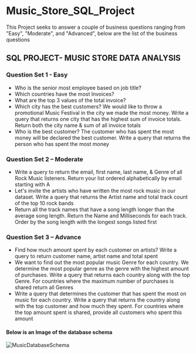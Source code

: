 # Music_Store_SQL_Project
This Project seeks to answer a couple of business questions ranging from "Easy", "Moderate", and "Advanced", below are the list of the business questions

## SQL PROJECT- MUSIC STORE DATA ANALYSIS
### Question Set 1 - Easy
* Who is the senior most employee based on job title?
* Which countries have the most Invoices?
* What are the top 3 values of the total invoice?
* Which city has the best customers? We would like to throw a promotional Music Festival in the city we made the most money. Write a query that returns one city that has the highest sum of invoice totals. Return both the city name & sum of all invoice totals
* Who is the best customer? The customer who has spent the most money will be declared the best customer. Write a query that returns the person who has spent the most money

### Question Set 2 – Moderate
* Write a query to return the email, first name, last name, & Genre of all Rock Music listeners. Return your list ordered alphabetically by email starting with A
* Let's invite the artists who have written the most rock music in our dataset. Write a query that returns the Artist name and total track count of the top 10 rock bands
* Return all the track names that have a song length longer than the average song length. Return the Name and Milliseconds for each track. Order by the song length with the longest songs listed first

### Question Set 3 – Advance
* Find how much amount spent by each customer on artists? Write a query to return customer name, artist name and total spent
* We want to find out the most popular music Genre for each country. We determine the most popular genre as the genre with the highest amount of purchases. Write a query that returns each country along with the top Genre. For countries where the maximum number of purchases is shared return all Genres
* Write a query that determines the customer that has spent the most on music for each country. Write a query that returns the country along with the top customer and how much they spent. For countries where the top amount spent is shared, provide all customers who spent this amount

#### Below is an Image of the database schema
![MusicDatabaseSchema](https://github.com/solomonadekunle63/Music_Store_SQL_Portfolio_Projects/assets/127578867/5ce186ee-7ee1-4239-971b-6ee4265f60f5)
